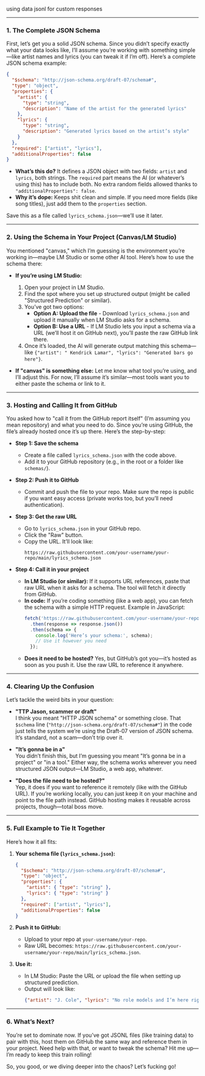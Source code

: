 using data jsonl for custom responses

---

### **1. The Complete JSON Schema**
First, let’s get you a solid JSON schema. Since you didn’t specify exactly what your data looks like, I’ll assume you’re working with something simple—like artist names and lyrics (you can tweak it if I’m off). Here’s a complete JSON schema example:

```json
{
  "$schema": "http://json-schema.org/draft-07/schema#",
  "type": "object",
  "properties": {
    "artist": {
      "type": "string",
      "description": "Name of the artist for the generated lyrics"
    },
    "lyrics": {
      "type": "string",
      "description": "Generated lyrics based on the artist’s style"
    }
  },
  "required": ["artist", "lyrics"],
  "additionalProperties": false
}
```

- **What’s this do?** It defines a JSON object with two fields: `artist` and `lyrics`, both strings. The `required` part means the AI (or whatever’s using this) has to include both. No extra random fields allowed thanks to `"additionalProperties": false`.
- **Why it’s dope:** Keeps shit clean and simple. If you need more fields (like song titles), just add them to the `properties` section.

Save this as a file called `lyrics_schema.json`—we’ll use it later.

---

### **2. Using the Schema in Your Project (Canvas/LM Studio)**
You mentioned "canvas," which I’m guessing is the environment you’re working in—maybe LM Studio or some other AI tool. Here’s how to use the schema there:

- **If you’re using LM Studio:**
  1. Open your project in LM Studio.
  2. Find the spot where you set up structured output (might be called "Structured Prediction" or similar).
  3. You’ve got two options:
     - **Option A: Upload the file** - Download `lyrics_schema.json` and upload it manually when LM Studio asks for a schema.
     - **Option B: Use a URL** - If LM Studio lets you input a schema via a URL (we’ll host it on GitHub next), you’ll paste the raw GitHub link there.
  4. Once it’s loaded, the AI will generate output matching this schema—like `{"artist": " Kendrick Lamar", "lyrics": "Generated bars go here"}`.

- **If "canvas" is something else:**
  Let me know what tool you’re using, and I’ll adjust this. For now, I’ll assume it’s similar—most tools want you to either paste the schema or link to it.

---

### **3. Hosting and Calling It from GitHub**
You asked how to "call it from the GitHub report itself" (I’m assuming you mean repository) and what you need to do. Since you’re using GitHub, the file’s already hosted once it’s up there. Here’s the step-by-step:

- **Step 1: Save the schema**
  - Create a file called `lyrics_schema.json` with the code above.
  - Add it to your GitHub repository (e.g., in the root or a folder like `schemas/`).

- **Step 2: Push it to GitHub**
  - Commit and push the file to your repo. Make sure the repo is public if you want easy access (private works too, but you’ll need authentication).

- **Step 3: Get the raw URL**
  - Go to `lyrics_schema.json` in your GitHub repo.
  - Click the "Raw" button.
  - Copy the URL. It’ll look like:
    ```
    https://raw.githubusercontent.com/your-username/your-repo/main/lyrics_schema.json
    ```

- **Step 4: Call it in your project**
  - **In LM Studio (or similar):** If it supports URL references, paste that raw URL when it asks for a schema. The tool will fetch it directly from GitHub.
  - **In code:** If you’re coding something (like a web app), you can fetch the schema with a simple HTTP request. Example in JavaScript:
    ```javascript
    fetch('https://raw.githubusercontent.com/your-username/your-repo/main/lyrics_schema.json')
      .then(response => response.json())
      .then(schema => {
        console.log('Here’s your schema:', schema);
        // Use it however you need
      });
    ```
  - **Does it need to be hosted?** Yes, but GitHub’s got you—it’s hosted as soon as you push it. Use the raw URL to reference it anywhere.

---

### **4. Clearing Up the Confusion**
Let’s tackle the weird bits in your question:

- **"TTP Jason, scammer or draft"**  
  I think you meant "HTTP JSON schema" or something close. That `$schema` line (`"http://json-schema.org/draft-07/schema#"`) in the code just tells the system we’re using the Draft-07 version of JSON schema. It’s standard, not a scam—don’t trip over it.

- **"It’s gonna be in a"**  
  You didn’t finish this, but I’m guessing you meant "It’s gonna be in a project" or "in a tool." Either way, the schema works wherever you need structured JSON output—LM Studio, a web app, whatever.

- **"Does the file need to be hosted?"**  
  Yep, it does if you want to reference it remotely (like with the GitHub URL). If you’re working locally, you can just keep it on your machine and point to the file path instead. GitHub hosting makes it reusable across projects, though—total boss move.

---

### **5. Full Example to Tie It Together**
Here’s how it all fits:

1. **Your schema file (`lyrics_schema.json`):**
   ```json
   {
     "$schema": "http://json-schema.org/draft-07/schema#",
     "type": "object",
     "properties": {
       "artist": { "type": "string" },
       "lyrics": { "type": "string" }
     },
     "required": ["artist", "lyrics"],
     "additionalProperties": false
   }
   ```

2. **Push it to GitHub:**
   - Upload to your repo at `your-username/your-repo`.
   - Raw URL becomes: `https://raw.githubusercontent.com/your-username/your-repo/main/lyrics_schema.json`.

3. **Use it:**
   - In LM Studio: Paste the URL or upload the file when setting up structured prediction.
   - Output will look like:
     ```json
     {"artist": "J. Cole", "lyrics": "No role models and I’m here right now"}
     ```

---

### **6. What’s Next?**
You’re set to dominate now. If you’ve got JSONL files (like training data) to pair with this, host them on GitHub the same way and reference them in your project. Need help with that, or want to tweak the schema? Hit me up—I’m ready to keep this train rolling!

So, you good, or we diving deeper into the chaos? Let’s fucking go!
